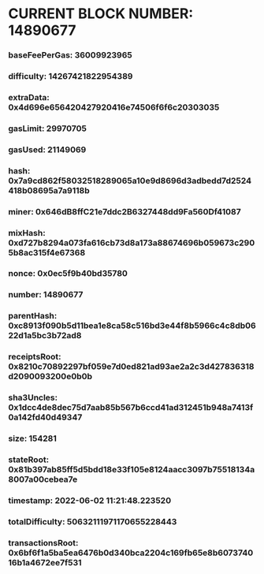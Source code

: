 # CURRENT BLOCK NUMBER: 14890677

### baseFeePerGas: 36009923965
### difficulty: 14267421822954389
### extraData: 0x4d696e656420427920416e74506f6f6c20303035
### gasLimit: 29970705
### gasUsed: 21149069
### hash: 0x7a9cd862f58032518289065a10e9d8696d3adbedd7d2524418b08695a7a9118b
### miner: 0x646dB8ffC21e7ddc2B6327448dd9Fa560Df41087
### mixHash: 0xd727b8294a073fa616cb73d8a173a88674696b059673c2905b8ac315f4e67368
### nonce: 0x0ec5f9b40bd35780
### number: 14890677
### parentHash: 0xc8913f090b5d11bea1e8ca58c516bd3e44f8b5966c4c8db0622d1a5bc3b72ad8
### receiptsRoot: 0x8210c70892297bf059e7d0ed821ad93ae2a2c3d427836318d2090093200e0b0b
### sha3Uncles: 0x1dcc4de8dec75d7aab85b567b6ccd41ad312451b948a7413f0a142fd40d49347
### size: 154281
### stateRoot: 0x81b397ab85ff5d5bdd18e33f105e8124aacc3097b75518134a8007a00cebea7e
### timestamp: 2022-06-02 11:21:48.223520
### totalDifficulty: 50632111971170655228443
### transactionsRoot: 0x6bf6f1a5ba5ea6476b0d340bca2204c169fb65e8b607374016b1a4672ee7f531
